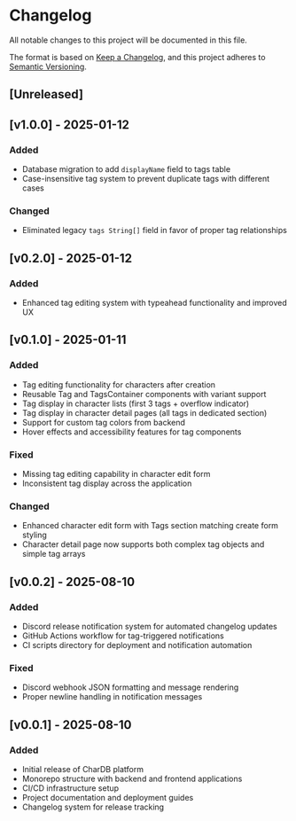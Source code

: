 # Changelog

All notable changes to this project will be documented in this file.

The format is based on [Keep a Changelog](https://keepachangelog.com/en/1.0.0/),
and this project adheres to [Semantic Versioning](https://semver.org/spec/v2.0.0.html).

## [Unreleased]

## [v1.0.0] - 2025-01-12

### Added
- Database migration to add `displayName` field to tags table
- Case-insensitive tag system to prevent duplicate tags with different cases

### Changed
- Eliminated legacy `tags String[]` field in favor of proper tag relationships

## [v0.2.0] - 2025-01-12

### Added
- Enhanced tag editing system with typeahead functionality and improved UX

## [v0.1.0] - 2025-01-11

### Added
- Tag editing functionality for characters after creation
- Reusable Tag and TagsContainer components with variant support
- Tag display in character lists (first 3 tags + overflow indicator)
- Tag display in character detail pages (all tags in dedicated section)
- Support for custom tag colors from backend
- Hover effects and accessibility features for tag components

### Fixed
- Missing tag editing capability in character edit form
- Inconsistent tag display across the application

### Changed
- Enhanced character edit form with Tags section matching create form styling
- Character detail page now supports both complex tag objects and simple tag arrays

## [v0.0.2] - 2025-08-10

### Added
- Discord release notification system for automated changelog updates
- GitHub Actions workflow for tag-triggered notifications
- CI scripts directory for deployment and notification automation

### Fixed
- Discord webhook JSON formatting and message rendering
- Proper newline handling in notification messages

## [v0.0.1] - 2025-08-10

### Added
- Initial release of CharDB platform
- Monorepo structure with backend and frontend applications
- CI/CD infrastructure setup
- Project documentation and deployment guides
- Changelog system for release tracking
